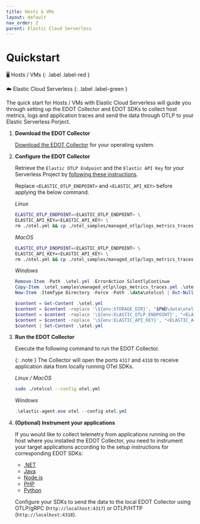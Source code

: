 ```yaml
---
title: Hosts & VMs
layout: default
nav_order: 2
parent: Elastic Cloud Serverless
---
```


# Quickstart

🖥 Hosts / VMs
{: .label .label-red }

☁️ Elastic Cloud Serverless
{: .label .label-green }

The quick start for Hosts / VMs with Elastic Cloud Serverless will guide you through setting up the EDOT Collector and EDOT SDKs to collect host metrics,
logs and application traces and send the data through OTLP to your Elastic Serverless Porject.

1. **Download the EDOT Collector**

    [Download the EDOT Collector](../../edot-collector/download) for your operating system.

2. **Configure the EDOT Collector**

    Retrieve the `Elastic OTLP Endpoint` and the `Elastic API Key` for your Serverless Project by [following these instructions](./#retrieving-connection-details-for-your-serverless-project).

    Replace `<ELASTIC_OTLP_ENDPOINT>` and `<ELASTIC_API_KEY>` before applying the below command.

    *Linux*

    ```bash
    ELASTIC_OTLP_ENDPOINT=<ELASTIC_OTLP_ENDPOINT> \
    ELASTIC_API_KEY=<ELASTIC_API_KEY> \
    rm ./otel.yml && cp ./otel_samples/managed_otlp/logs_metrics_traces.yml ./otel.yml && mkdir -p ./data/otelcol && sed -i 's#\${env:STORAGE_DIR}#'"$PWD"/data/otelcol'#g' ./otel.yml && sed -i 's#\${env:ELASTIC_OTLP_ENDPOINT}#$ELASTIC_OTLP_ENDPOINT' ./otel.yml && sed -i 's/\${env:ELASTIC_API_KEY}/$ELASTIC_API_KEY/g' ./otel.yml
    ```

    *MacOS*

    ```bash
    ELASTIC_OTLP_ENDPOINT=<ELASTIC_OTLP_ENDPOINT> \
    ELASTIC_API_KEY=<ELASTIC_API_KEY> \
    rm ./otel.yml && cp ./otel_samples/managed_otlp/logs_metrics_traces.yml ./otel.yml && mkdir -p ./data/otelcol && sed -i '' 's#\${env:STORAGE_DIR}#'"$PWD"/data/otelcol'#g' ./otel.yml && sed -i '' 's#\${env:ELASTIC_OTLP_ENDPOINT}#$ELASTIC_OTLP_ENDPOINT' ./otel.yml && sed -i '' 's/\${env:ELASTIC_API_KEY}/$ELASTIC_API_KEY/g' ./otel.yml
    ```

    *Windows*

    ```powershell
    Remove-Item -Path .\otel.yml -ErrorAction SilentlyContinue
    Copy-Item .\otel_samples\managed_otlp\logs_metrics_traces.yml .\otel.yml
    New-Item -ItemType Directory -Force -Path .\data\otelcol | Out-Null

    $content = Get-Content .\otel.yml
    $content = $content -replace '\${env:STORAGE_DIR}', "$PWD\data\otelcol"
    $content = $content -replace '\${env:ELASTIC_OTLP_ENDPOINT}', "<ELASTIC_OTLP_ENDPOINT>"
    $content = $content -replace '\${env:ELASTIC_API_KEY}', "<ELASTIC_API_KEY>"
    $content | Set-Content .\otel.yml
    ```

3. **Run the EDOT Collector**

    Execute the following command to run the EDOT Collector. 
    
    {: .note }
    The Collector will open the ports `4317` and `4318` to receive application data from locally running OTel SDKs.

    *Linux / MacOS*

    ```bash
    sudo ./otelcol --config otel.yml
    ```

    *Windows*

    ```powershell
    .\elastic-agent.exe otel --config otel.yml
    ```

4. **(Optional) Instrument your applications**

    If you would like to collect telemetry from applications running on the host where you installed the EDOT Collector,
    you need to instrument your target applications according to the setup instructions for corresponding EDOT SDKs:

    - [.NET](../../edot-sdks/dotnet/setup)
    - [Java](../../edot-sdks/java/setup)
    - [Node.js](../../edot-sdks/nodejs/setup)
    - [PHP](../../edot-sdks/php/setup)
    - [Python](../../edot-sdks/python/setup)

    Configure your SDKs to send the data to the local EDOT Collector using OTLP/gRPC (`http://localhost:4317`) or OTLP/HTTP (`http://localhost:4318`).
